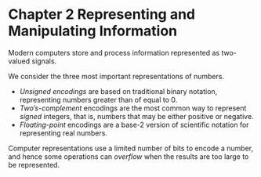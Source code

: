 # Chapter 2 Representing and Manipulating Information

Modern computers store and process information represented as two-valued signals. 

We consider the three most important representations of numbers. 

-   *Unsigned encodings* are based on traditional binary notation, representing numbers greater than of equal to 0. 
-   *Two’s-complement* encodings are the most common way to represent *signed* integers, that is, numbers that may be either positive or negative.
-   *Floating-point* encodings are a base-2 version of scientific notation for representing real numbers.

Computer representations use a limited number of bits to encode a number, and hence some operations can *overflow* when the results are too large to be represented.

